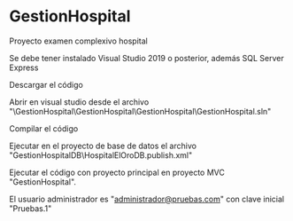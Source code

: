 # GestionHospital
Proyecto examen complexivo hospital

Se debe tener instalado Visual Studio 2019 o posterior, además SQL Server Express

Descargar el código

Abrir en visual studio desde el archivo "\GestionHospital\GestionHospital\GestionHospital\GestionHospital.sln"

Compilar el código

Ejecutar en el proyecto de base de datos el archivo "GestionHospitalDB\HospitalElOroDB.publish.xml"

Ejecutar el código con proyecto principal en proyecto MVC "GestionHospital".

El usuario administrador es "administrador@pruebas.com" con clave inicial "Pruebas.1"
